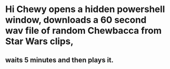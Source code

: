 # Hi Chewy opens a hidden powershell window, downloads a 60 second wav file of random Chewbacca from Star Wars clips,
## waits 5 minutes and then plays it.
